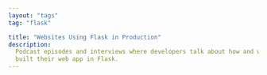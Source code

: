 ```yaml
---
layout: "tags"
tag: "flask"

title: "Websites Using Flask in Production"
description:
  Podcast episodes and interviews where developers talk about how and why they
  built their web app in Flask.
---
```

